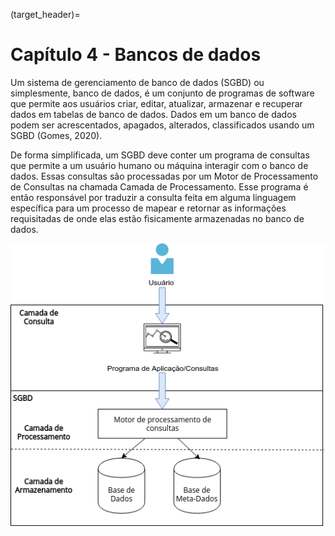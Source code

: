 (target_header)=
# Capítulo 4 - Bancos de dados

Um sistema de gerenciamento de banco de dados  (SGBD)  ou simplesmente, banco de dados, é um conjunto de programas de software que permite aos usuários criar, editar, atualizar, armazenar e recuperar dados em tabelas de banco de dados. Dados em um banco de dados podem ser acrescentados, apagados, alterados, classificados usando um  SGBD (Gomes, 2020).  

De forma simplificada, um SGBD deve conter um programa de consultas que permite a um usuário humano ou máquina interagir com o banco de dados. Essas consultas são processadas por um Motor de Processamento de Consultas na chamada Camada de Processamento. Esse programa é então responsável por traduzir a consulta feita em alguma linguagem específica para um processo de mapear e retornar as informações requisitadas de onde elas estão fisicamente armazenadas no banco de dados.

![](../../assets/img/banco_de_dados.png)

[^mattoso]: Marta Mattoso. Introdução a Bancos de Dados. Disponível em: https://www.cos.ufrj.br/~marta/BdRel.pdf.